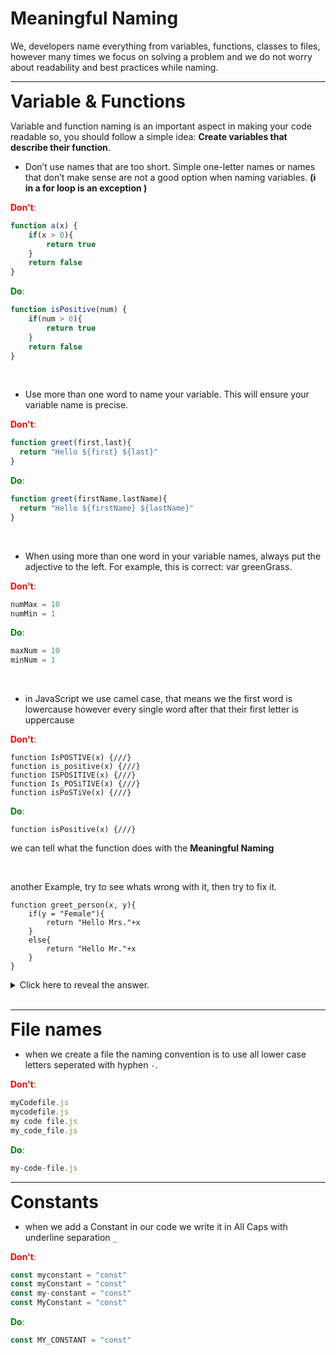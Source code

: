 # Meaningful Naming

We, developers name everything from variables, functions, classes to files, however many times we focus on solving a problem and we do not worry about readability and best practices while naming.

---

<span style="font-size: 28px"> **Variable & Functions**</span>

Variable and function naming is an important aspect in making your code readable so, you should follow a simple idea: **Create variables that describe their function**.




- Don’t use names that are too short. Simple one-letter names or names that don’t make sense are not a good option when naming variables. **(i in a for loop is an exception )** 


<span style="color:red">**Don't**:</span>
```js
function a(x) {
    if(x > 0){
        return true
    }
    return false
}
```

<span style="color:green">**Do**:</span>
```js
function isPositive(num) {
    if(num > 0){
        return true
    }
    return false
}
```
</br>

- Use more than one word to name your variable. This will ensure your variable name is precise.

<span style="color:red">**Don't**:</span>
```js
function greet(first,last){
  return "Hello ${first} ${last}"
}
```

<span style="color:green">**Do**:</span>
```js
function greet(firstName,lastName){
  return "Hello ${firstName} ${lastName}"
}
```
</br>


- When using more than one word in your variable names, always put the adjective to the left. For example, this is correct: var greenGrass.

<span style="color:red">**Don't**:</span>
```js
numMax = 10
numMin = 1

```

<span style="color:green">**Do**:</span>
```js
maxNum = 10
minNum = 1
```

</br>


- in JavaScript we use camel case, that means we the first word is lowercause however every single word after that their first letter is uppercause


<span style="color:red">**Don't**:</span>
```
function IsPOSTIVE(x) {///}
function is_positive(x) {///}
function ISPOSITIVE(x) {///}
function Is_POSiTIVE(x) {///}
function isPoSTiVe(x) {///}

```

<span style="color:green">**Do**:</span>
```
function isPositive(x) {///}
```

we can tell what the function does with the **Meaningful Naming**

</br>


another Example, try to see whats wrong with it, then try to fix it.

```
function greet_person(x, y){
    if(y = "Female"){
        return "Hello Mrs."+x
    }
    else{
        return "Hello Mr."+x
    }
}
```
<details><summary>
Click here to reveal the answer.
</summary>

- the function name needed to be changed
- the arguments needed meaningful naming
  
```js
function greetPerson(lastName, gender){
    if(gender == "Female"){
        return "Hello Mrs." + lastName
    }
    else{
        return "Hello Mr." + lastName
    }
}
```

</details>

</br>

---

<span style="font-size: 28px"> **File names**</span>

- when we create a file the naming convention is to use all lower case letters seperated with hyphen ``-``.

<span style="color:red">**Don't**:</span>
```js
myCodefile.js
mycodefile.js
my code file.js
my_code_file.js
```

<span style="color:green">**Do**:</span>
```js
my-code-file.js
```
---

<span style="font-size: 28px"> **Constants**</span>

- when we add a Constant in our code we write it in All Caps with underline separation ``_`` 

<span style="color:red">**Don't**:</span>
```js
const myconstant = "const"
const myConstant = "const"
const my-constant = "const"
const MyConstant = "const"
```

<span style="color:green">**Do**:</span>
```js
const MY_CONSTANT = "const"
```






